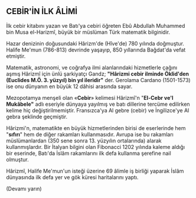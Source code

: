 ## CEBİR'İN İLK ÂLİMİ

İlk cebir kitabını yazan ve Batı'ya cebiri öğ­reten Ebû Abdullah Muhammed bin Musa el-Harizmî, büyük bir müslüman Türk matematik bil­ginidir.

Hazar denizinin doğusundaki Hârizm'de (Hîve'de) 780 yılında doğmuştur. Halife Me'mun (786-813) devrinde yaşayıp, 850 yıllarında Bağdat'da vefat etmiştir.

Matematik, astronomi, ve coğrafya ilmi alanlarındaki hizmetlerle çağını aşmış Hârizmî için ünlü şarkiyatçı Gandz; **"Hârizmi cebir il­minde Öklid'den (Euclides M.Ö. 3. yüzyıl) bin yıl ileridir"** der. Gerolama Cardano (1501-1573) ise onu dünyanın en büyük 12 dâhisi arasında sayar.

Mezopotamya menşeli olan «**Cebir**» kelime­si Hârizmî'n "**El-Cebr ve'l Mukâbele"** adlı ese­riyle dünyaya yayılmış ve batı dillerine tercüme edilirken kelime hiç değiştirilmemiştir. Fransız­ca'ya Al gebre (cebir) ve İngilizce'ye Al gebra şeklinde geçmiştir.

Hârizmi'n, matematikte en büyük hizmet­lerinden birisi de eserlerinde hem "**sıfırı**" hem de diğer rakamları kullanmasıdır. Avrupa ise bu rakamları müslümanlardan (350 sene sonra 13. yüzyılın ortalarında) alarak kullanmışlardır. Bir İtalyan bilgini olan Fibonacci 1202 yılında ka­leme aldığı bir eserinde, Batı'da İslâm rakamla­rını ilk defa kullanma şerefine nail olmuştur.

Hârizmî, Halife Me'mun'un isteği üzerine 69 âlimle iş birliği yaparak İslâm dünyasında ilk defa yer ve gök küresi haritalarını yaptı.

(Devamı yarın)
